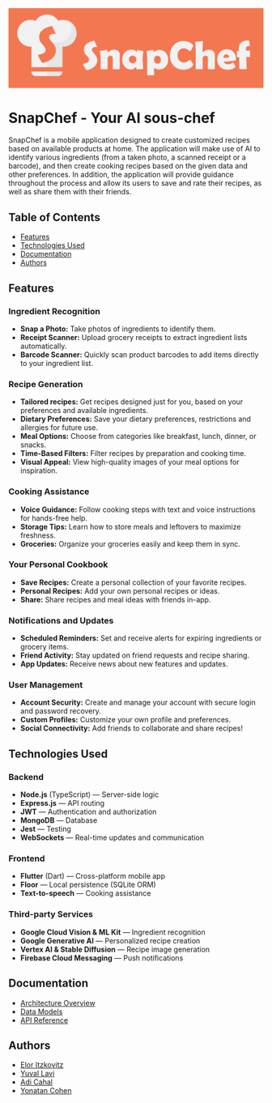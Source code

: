 ![SnapChef Banner](docs/images/banner.png)

# SnapChef - Your AI sous-chef

SnapChef is a mobile application designed to create customized recipes based on available products at home. The application will make use of AI to identify various ingredients (from a taken photo, a scanned receipt or a barcode), and then create cooking recipes based on the given data and other preferences. In addition, the application will provide guidance throughout the process and allow its users to save and rate their recipes, as well as share them with their friends.

## Table of Contents
- [Features](#features)
- [Technologies Used](#technologies-used)
- [Documentation](#documentation)
- [Authors](#authors)

## Features

### **Ingredient Recognition**
- **Snap a Photo:** Take photos of ingredients to identify them.
- **Receipt Scanner:** Upload grocery receipts to extract ingredient lists automatically.
- **Barcode Scanner:** Quickly scan product barcodes to add items directly to your ingredient list.

### **Recipe Generation**
- **Tailored recipes:** Get recipes designed just for you, based on your preferences and available ingredients.
- **Dietary Preferences:** Save your dietary preferences, restrictions and allergies for future use.
- **Meal Options:** Choose from categories like breakfast, lunch, dinner, or snacks.
- **Time-Based Filters:** Filter recipes by preparation and cooking time.
- **Visual Appeal:** View high-quality images of your meal options for inspiration.

### **Cooking Assistance**
- **Voice Guidance:** Follow cooking steps with text and voice instructions for hands-free help.
- **Storage Tips:** Learn how to store meals and leftovers to maximize freshness.
- **Groceries:** Organize your groceries easily and keep them in sync.

### **Your Personal Cookbook**
- **Save Recipes:** Create a personal collection of your favorite recipes.
- **Personal Recipes:** Add your own personal recipes or ideas.
- **Share:** Share recipes and meal ideas with friends in-app.

### **Notifications and Updates**
- **Scheduled Reminders:** Set and receive alerts for expiring ingredients or grocery items.
- **Friend Activity:** Stay updated on friend requests and recipe sharing.
- **App Updates:** Receive news about new features and updates.

### **User Management**
  - **Account Security:** Create and manage your account with secure login and password recovery.
  - **Custom Profiles:** Customize your own profile and preferences.
  - **Social Connectivity:** Add friends to collaborate and share recipes!

## Technologies Used

### Backend
- **Node.js** (TypeScript) — Server-side logic
- **Express.js** — API routing
- **JWT** — Authentication and authorization
- **MongoDB** — Database
- **Jest** — Testing 
- **WebSockets** — Real-time updates and communication

### Frontend
- **Flutter** (Dart) — Cross-platform mobile app
- **Floor** — Local persistence (SQLite ORM)
- **Text-to-speech** — Cooking assistance

### Third-party Services
- **Google Cloud Vision & ML Kit** — Ingredient recognition
- **Google Generative AI** — Personalized recipe creation
- **Vertex AI & Stable Diffusion** — Recipe image generation
- **Firebase Cloud Messaging** — Push notifications

## Documentation
- [Architecture Overview](docs/architecture.md)
- [Data Models](docs/models.md)
- [API Reference](https://snapchef-app.vercel.app/api)

## Authors
- [Elor Itzkovitz](https://github.com/Elor-Itz)
- [Yuval Lavi](https://github.com/Yuvalya101)
- [Adi Cahal](https://github.com/Adica6)
- [Yonatan Cohen](https://github.com/yonatan62862)
